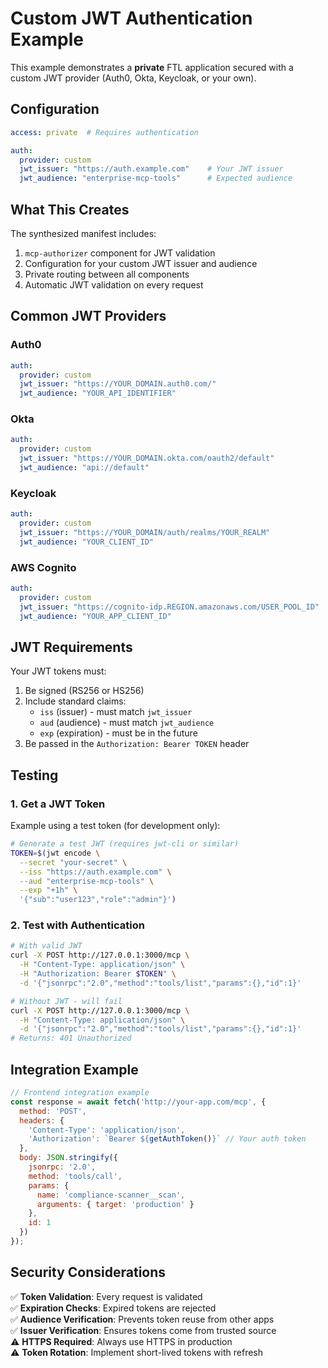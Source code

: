 # Custom JWT Authentication Example

This example demonstrates a **private** FTL application secured with a custom JWT provider (Auth0, Okta, Keycloak, or your own).

## Configuration

```yaml
access: private  # Requires authentication

auth:
  provider: custom
  jwt_issuer: "https://auth.example.com"    # Your JWT issuer
  jwt_audience: "enterprise-mcp-tools"      # Expected audience
```

## What This Creates

The synthesized manifest includes:
1. `mcp-authorizer` component for JWT validation
2. Configuration for your custom JWT issuer and audience
3. Private routing between all components
4. Automatic JWT validation on every request

## Common JWT Providers

### Auth0
```yaml
auth:
  provider: custom
  jwt_issuer: "https://YOUR_DOMAIN.auth0.com/"
  jwt_audience: "YOUR_API_IDENTIFIER"
```

### Okta
```yaml
auth:
  provider: custom
  jwt_issuer: "https://YOUR_DOMAIN.okta.com/oauth2/default"
  jwt_audience: "api://default"
```

### Keycloak
```yaml
auth:
  provider: custom
  jwt_issuer: "https://YOUR_DOMAIN/auth/realms/YOUR_REALM"
  jwt_audience: "YOUR_CLIENT_ID"
```

### AWS Cognito
```yaml
auth:
  provider: custom
  jwt_issuer: "https://cognito-idp.REGION.amazonaws.com/USER_POOL_ID"
  jwt_audience: "YOUR_APP_CLIENT_ID"
```

## JWT Requirements

Your JWT tokens must:
1. Be signed (RS256 or HS256)
2. Include standard claims:
   - `iss` (issuer) - must match `jwt_issuer`
   - `aud` (audience) - must match `jwt_audience`
   - `exp` (expiration) - must be in the future
3. Be passed in the `Authorization: Bearer TOKEN` header

## Testing

### 1. Get a JWT Token

Example using a test token (for development only):
```bash
# Generate a test JWT (requires jwt-cli or similar)
TOKEN=$(jwt encode \
  --secret "your-secret" \
  --iss "https://auth.example.com" \
  --aud "enterprise-mcp-tools" \
  --exp "+1h" \
  '{"sub":"user123","role":"admin"}')
```

### 2. Test with Authentication

```bash
# With valid JWT
curl -X POST http://127.0.0.1:3000/mcp \
  -H "Content-Type: application/json" \
  -H "Authorization: Bearer $TOKEN" \
  -d '{"jsonrpc":"2.0","method":"tools/list","params":{},"id":1}'

# Without JWT - will fail
curl -X POST http://127.0.0.1:3000/mcp \
  -H "Content-Type: application/json" \
  -d '{"jsonrpc":"2.0","method":"tools/list","params":{},"id":1}'
# Returns: 401 Unauthorized
```

## Integration Example

```javascript
// Frontend integration example
const response = await fetch('http://your-app.com/mcp', {
  method: 'POST',
  headers: {
    'Content-Type': 'application/json',
    'Authorization': `Bearer ${getAuthToken()}` // Your auth token
  },
  body: JSON.stringify({
    jsonrpc: '2.0',
    method: 'tools/call',
    params: {
      name: 'compliance-scanner__scan',
      arguments: { target: 'production' }
    },
    id: 1
  })
});
```

## Security Considerations

✅ **Token Validation**: Every request is validated  
✅ **Expiration Checks**: Expired tokens are rejected  
✅ **Audience Verification**: Prevents token reuse from other apps  
✅ **Issuer Verification**: Ensures tokens come from trusted source  
⚠️ **HTTPS Required**: Always use HTTPS in production  
⚠️ **Token Rotation**: Implement short-lived tokens with refresh